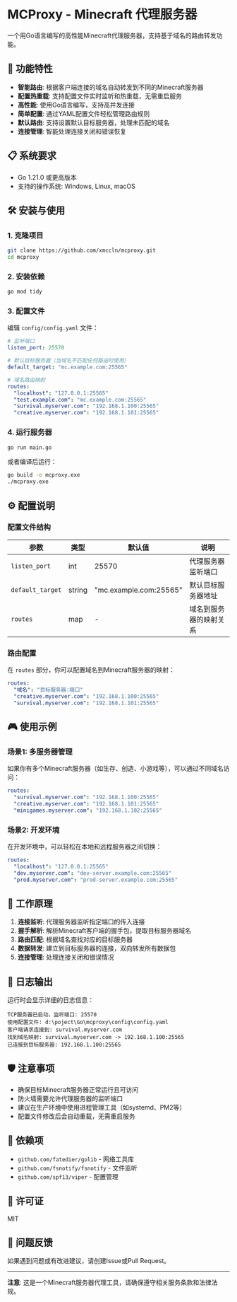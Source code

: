 # MCProxy - Minecraft 代理服务器

一个用Go语言编写的高性能Minecraft代理服务器，支持基于域名的路由转发功能。

## 🚀 功能特性

- **智能路由**: 根据客户端连接的域名自动转发到不同的Minecraft服务器
- **配置热重载**: 支持配置文件实时监听和热重载，无需重启服务
- **高性能**: 使用Go语言编写，支持高并发连接
- **简单配置**: 通过YAML配置文件轻松管理路由规则
- **默认路由**: 支持设置默认目标服务器，处理未匹配的域名
- **连接管理**: 智能处理连接关闭和错误恢复

## 📋 系统要求

- Go 1.21.0 或更高版本
- 支持的操作系统: Windows, Linux, macOS

## 🛠️ 安装与使用

### 1. 克隆项目

```bash
git clone https://github.com/xmccln/mcproxy.git
cd mcproxy
```

### 2. 安装依赖

```bash
go mod tidy
```

### 3. 配置文件

编辑 `config/config.yaml` 文件：

```yaml
# 监听端口
listen_port: 25570

# 默认目标服务器（当域名不匹配任何路由时使用）
default_target: "mc.example.com:25565"

# 域名路由映射
routes:
  "localhost": "127.0.0.1:25565"
  "test.example.com": "mc.example.com:25565"
  "survival.myserver.com": "192.168.1.100:25565"
  "creative.myserver.com": "192.168.1.101:25565"
```

### 4. 运行服务器

```bash
go run main.go
```

或者编译后运行：

```bash
go build -o mcproxy.exe
./mcproxy.exe
```

## ⚙️ 配置说明

### 配置文件结构

| 参数 | 类型 | 默认值 | 说明 |
|------|------|--------|------|
| `listen_port` | int | 25570 | 代理服务器监听端口 |
| `default_target` | string | "mc.example.com:25565" | 默认目标服务器地址 |
| `routes` | map | - | 域名到服务器的映射关系 |

### 路由配置

在 `routes` 部分，你可以配置域名到Minecraft服务器的映射：

```yaml
routes:
  "域名": "目标服务器:端口"
  "creative.myserver.com": "192.168.1.100:25565"
  "survival.myserver.com": "192.168.1.101:25565"
```

## 🎮 使用示例

### 场景1: 多服务器管理
如果你有多个Minecraft服务器（如生存、创造、小游戏等），可以通过不同域名访问：

```yaml
routes:
  "survival.myserver.com": "192.168.1.100:25565"
  "creative.myserver.com": "192.168.1.101:25565"
  "minigames.myserver.com": "192.168.1.102:25565"
```

### 场景2: 开发环境
在开发环境中，可以轻松在本地和远程服务器之间切换：

```yaml
routes:
  "localhost": "127.0.0.1:25565"
  "dev.myserver.com": "dev-server.example.com:25565"
  "prod.myserver.com": "prod-server.example.com:25565"
```

## 🔧 工作原理

1. **连接监听**: 代理服务器监听指定端口的传入连接
2. **握手解析**: 解析Minecraft客户端的握手包，提取目标服务器域名
3. **路由匹配**: 根据域名查找对应的目标服务器
4. **数据转发**: 建立到目标服务器的连接，双向转发所有数据包
5. **连接管理**: 处理连接关闭和错误情况

## 📝 日志输出

运行时会显示详细的日志信息：

```
TCP服务器已启动，监听端口: 25570
使用配置文件: d:\poject\Go\mcproxy\config\config.yaml
客户端请求连接到: survival.myserver.com
找到域名映射: survival.myserver.com -> 192.168.1.100:25565
已连接到目标服务器: 192.168.1.100:25565
```

## 🛡️ 注意事项

- 确保目标Minecraft服务器正常运行且可访问
- 防火墙需要允许代理服务器的监听端口
- 建议在生产环境中使用进程管理工具（如systemd、PM2等）
- 配置文件修改后会自动重载，无需重启服务

## 🤝 依赖项

- `github.com/fatedier/golib` - 网络工具库
- `github.com/fsnotify/fsnotify` - 文件监听
- `github.com/spf13/viper` - 配置管理

## 📄 许可证

MIT

## 🐛 问题反馈

如果遇到问题或有改进建议，请创建Issue或Pull Request。

---

**注意**: 这是一个Minecraft服务器代理工具，请确保遵守相关服务条款和法律法规。
